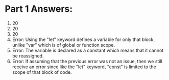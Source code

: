 # Part 1 Answers:
1. 20
2. 20
3. 20
4. Error: Using the "let" keyword defines a variable for only that block, unlike "var" which is of global or function scope.
5. Error: The variable is declared as a constant which means that it cannot be reassigned.
6. Error: If assuming that the previous error was not an issue, then we still receive an error since like the "let" keyword, "const" is limited to the scope of that block of code.